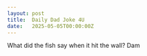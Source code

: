 ```yaml
---
layout: post
title:  Daily Dad Joke 4U
date:   2025-05-05T00:00:00Z
---
```

What did the fish say when it hit the wall? Dam
